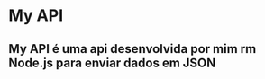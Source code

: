 <h1>My API</h1>

<h2>My API é uma api desenvolvida por mim rm Node.js para enviar dados em JSON</h2>